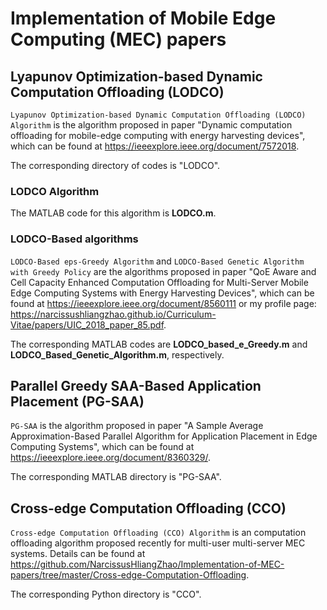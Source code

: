 # Implementation of Mobile Edge Computing (MEC) papers
## Lyapunov Optimization-based Dynamic Computation Offloading (LODCO)
`Lyapunov Optimization-based Dynamic Computation Offloading (LODCO) Algorithm` is the algorithm proposed in paper "Dynamic computation offloading for mobile-edge computing with energy harvesting devices", which can be found at https://ieeexplore.ieee.org/document/7572018.

The corresponding directory of codes is "LODCO".

### LODCO Algorithm
The MATLAB code for this algorithm is **LODCO.m**.

### LODCO-Based algorithms
`LODCO-Based eps-Greedy Algorithm` and `LODCO-Based Genetic Algorithm with Greedy Policy` are the algorithms proposed in paper "QoE Aware and Cell Capacity Enhanced Computation 
Offloading for Multi-Server Mobile Edge Computing Systems with Energy Harvesting Devices", which can be found at https://ieeexplore.ieee.org/document/8560111 or my profile page: 
https://narcissushliangzhao.github.io/Curriculum-Vitae/papers/UIC_2018_paper_85.pdf.

The corresponding MATLAB codes are **LODCO_based_e_Greedy.m** and **LODCO_Based_Genetic_Algorithm.m**, respectively.

## Parallel Greedy SAA-Based Application Placement (PG-SAA)
`PG-SAA` is the algorithm proposed in paper "A Sample Average Approximation-Based Parallel Algorithm for Application Placement in Edge Computing Systems", which can be found at https://ieeexplore.ieee.org/document/8360329/.

The corresponding MATLAB directory is "PG-SAA".

## Cross-edge Computation Offloading (CCO)
`Cross-edge Computation Offloading (CCO) Algorithm` is an computation offloading algorithm proposed recently for multi-user multi-server MEC systems. Details 
can be found at https://github.com/NarcissusHliangZhao/Implementation-of-MEC-papers/tree/master/Cross-edge-Computation-Offloading. 

The corresponding Python directory is "CCO".